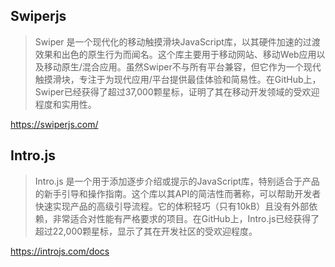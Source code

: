 
## Swiperjs

> Swiper 是一个现代化的移动触摸滑块JavaScript库，以其硬件加速的过渡效果和出色的原生行为而闻名。这个库主要用于移动网站、移动Web应用以及移动原生/混合应用。虽然Swiper不与所有平台兼容，但它作为一个现代触摸滑块，专注于为现代应用/平台提供最佳体验和简易性。在GitHub上，Swiper已经获得了超过37,000颗星标，证明了其在移动开发领域的受欢迎程度和实用性。

https://swiperjs.com/

## Intro.js

> Intro.js 是一个用于添加逐步介绍或提示的JavaScript库，特别适合于产品的新手引导和操作指南。这个库以其API的简洁性而著称，可以帮助开发者快速实现产品的高级引导流程。它的体积轻巧（只有10kB）且没有外部依赖，非常适合对性能有严格要求的项目。在GitHub上，Intro.js已经获得了超过22,000颗星标，显示了其在开发社区的受欢迎程度。


https://introjs.com/docs